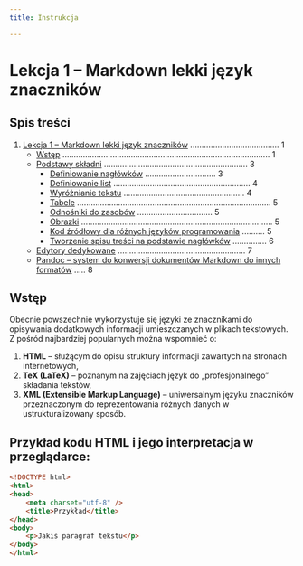 ```yaml
---
title: Instrukcja

---
```


# Lekcja 1 – Markdown lekki język znaczników

## Spis treści

1. [Lekcja 1 – Markdown lekki język znaczników](#lekcja-1--markdown-lekki-język-znaczników) ....................................... 1
   - [Wstęp](#wstęp) ........................................................................................... 1
   - [Podstawy składni](#podstawy-składni) ............................................................... 3
     - [Definiowanie nagłówków](#definiowanie-nagłówków) ............................... 3
     - [Definiowanie list](#definiowanie-list) ............................................................ 4
     - [Wyróżnianie tekstu](#wyróżnianie-tekstu) ..................................................... 4
     - [Tabele](#tabele) ..................................................................................... 5
     - [Odnośniki do zasobów](#odnośniki-do-zasobów) ................................. 5
     - [Obrazki](#obrazki) .................................................................................... 5
     - [Kod źródłowy dla różnych języków programowania](#kod-źródłowy-dla-różnych-języków-programowania) .......... 5
     - [Tworzenie spisu treści na podstawie nagłówków](#tworzenie-spisu-treści-na-podstawie-nagłówków) ............... 6
   - [Edytory dedykowane](#edytory-dedykowane) ........................................................ 7
   - [Pandoc – system do konwersji dokumentów Markdown do innych formatów](#pandoc--system-do-konwersji-dokumentów-markdown-do-innych-formatów) ..... 8

## Wstęp

Obecnie powszechnie wykorzystuje się języki ze znacznikami do opisywania dodatkowych informacji umieszczanych w plikach tekstowych. Z pośród najbardziej popularnych można wspomnieć o:

1. **HTML** – służącym do opisu struktury informacji zawartych na stronach internetowych,
2. **TeX (LaTeX)** – poznanym na zajęciach język do „profesjonalnego” składania tekstów,
3. **XML (Extensible Markup Language)** – uniwersalnym języku znaczników przeznaczonym do reprezentowania różnych danych w ustrukturalizowany sposób.

## Przykład kodu HTML i jego interpretacja w przeglądarce:

```html
<!DOCTYPE html>
<html>
<head>
    <meta charset="utf-8" />
    <title>Przykład</title>
</head>
<body>
    <p>Jakiś paragraf tekstu</p>
</body>
</html>
